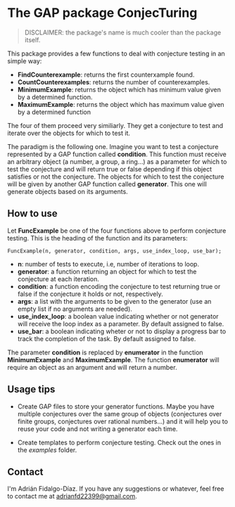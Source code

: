 # The GAP package ConjecTuring

> DISCLAIMER: the package's name is much cooler than the package itself.

This package provides a few functions to deal with conjecture testing in an simple way:

- **FindCounterexample**: returns the first counterxample found.
- **CountCounterexamples**: returns the number of counterexamples.
- **MinimumExample**: returns the object which has minimum value given by a determined function.
- **MaximumExample**: returns the object which has maximum value given by a determined function

The four of them proceed very similiarly. They get a conjecture to test and iterate over the objects for which to test it.

The paradigm is the following one. Imagine you want to test a conjecture represented by a GAP function called **condition**. This function must receive an arbitrary object (a number, a group, a ring...) as a parameter for which to test the conjecture and will return true or false depending if this object satisfies or not the conjecture. The objects for which to test the conjecture will be given by another GAP function called **generator**. This one will generate objects based on its arguments.

## How to use

Let **FuncExample** be one of the four functions above to perform conjecture testing. This is the heading of the function and its parameters:
``` 
FuncExample(n, generator, condition, args, use_index_loop, use_bar);
```
- **n**: number of tests to execute, i.e, number of iterations to loop.
- **generator**: a function returning an object for which to test the conjecture at each iteration.
- **condition**: a function encoding the conjecture to test returning true or false if the conjecture it holds or not, respectively.
- **args**: a list with the arguments to be given to the generator (use an empty list if no arguments are needed).
- **use_index_loop**: a boolean value indicating whether or not generator will receive the loop index as a parameter. By default assigned to false.
- **use_bar**: a boolean indicating wheter or not to display a progress bar to track the completion of the task. By default assigned to false.

The parameter **condition** is replaced by **enumerator** in the function **MinimumExample** and **MaximumExample**. The function **enumerator** will require an object as an argument and will return a number.

## Usage tips

- Create GAP files to store your generator functions. Maybe you have multiple conjectures over the same group of objects (conjectures over finite groups, conjectures over rational numbers...) and it will help you to reuse your code and not writing a generator each time.

- Create templates to perform conjecture testing. Check out the ones in the *examples* folder.

## Contact

I'm Adrián Fidalgo-Díaz. If you have any suggestions or whatever, feel free to contact me at adrianfd22399@gmail.com.
